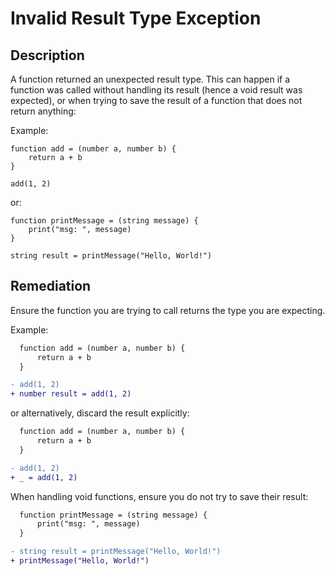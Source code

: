 # Invalid Result Type Exception

## Description

A function returned an unexpected result type.
This can happen if a function was called without handling its result (hence a void result was expected), or when trying
to save the result of a function that does not return anything:

Example:

```step
function add = (number a, number b) {
    return a + b
}

add(1, 2)
```

or:

```step
function printMessage = (string message) {
    print("msg: ", message)
}

string result = printMessage("Hello, World!")
```

## Remediation

Ensure the function you are trying to call returns the type you are expecting.

Example:

```diff
  function add = (number a, number b) {
      return a + b
  }

- add(1, 2)
+ number result = add(1, 2)
```

or alternatively, discard the result explicitly:

```diff
  function add = (number a, number b) {
      return a + b
  }

- add(1, 2)
+ _ = add(1, 2)
```

When handling void functions, ensure you do not try to save their result:

```diff
  function printMessage = (string message) {
      print("msg: ", message)
  }

- string result = printMessage("Hello, World!")
+ printMessage("Hello, World!")
```
